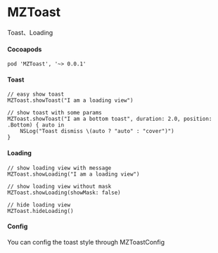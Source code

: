 # MZToast
Toast、Loading

#### Cocoapods
```
pod 'MZToast', '~> 0.0.1'
```

#### Toast
```
// easy show toast
MZToast.showToast("I am a loading view")

// show toast with some params
MZToast.showToast("I am a bottom toast", duration: 2.0, position: .Bottom) { auto in
    NSLog("Toast dismiss \(auto ? "auto" : "cover")")
}
```

#### Loading
```
// show loading view with message
MZToast.showLoading("I am a loading view")

// show loading view without mask
MZToast.showLoading(showMask: false)

// hide loading view
MZToast.hideLoading()
```

#### Config
You can config the toast style through MZToastConfig